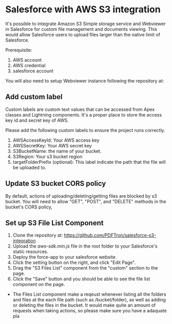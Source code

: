 # Salesforce with AWS S3 integration 

It's possible to integrate Amazon S3 Simple storage service and Webviewer in Salesforce for custom file management and documents viewing. This would allow Salesforce users to upload files larger than the native limit of Salesforce.

Prerequisite:
1. AWS account
2. AWS credential
3. salesforce account

You will also need to setup Webviewer instance following the repository at: 

## Add custom label
Custom labels are custom text values that can be accessed from Apex classes and Lightning components. It's a proper place to store the access key id and secret key of AWS.

Please add the following custom labels to ensure the project runs correctly.
1. AWSAccessKeyId: Your AWS access key
2. AWSSecretKey: Your AWS secret key
3. S3BucketName: the name of your bucket.
4. S3Region: Your s3 bucket region
5. targetFolderPrefix (optional): This label indicate the path that the file will be uploaded to. 

## Update S3 bucket CORS policy
By default, actions of uploading/deleting/getting files are blocked by s3 bucket. You will need to allow "GET", "POST", and "DELETE" methods in the bucket's CORS policy,

## Set up S3 File List Component 

1. Clone the repository at: https://github.com/PDFTron/salesforce-s3-integration
2. Upload the _aws-sdk.min.js_ file in the root folder to your Salesforce's static resources.
3. Deploy the force-app to your salesforce website.
4. Click the setting button on the right, and click "Edit Page".
5. Drag the "S3 Files List" component from the "custom" section to the page.
6. Click the "Save" button and you should be able to see the file list component on the page.

* The Files List component make a reqeust whenever listing all the folders and files at the each file path (such as /bucket/folder), as well as adding or deleting the files in the bucket. It would make quite an amount of requests when taking actions, so please make sure you have a adaquate pla